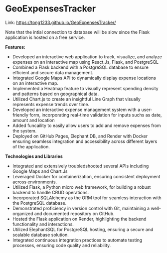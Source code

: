# GeoExpensesTracker

Link: https://tong1233.github.io/GeoExpensesTracker/

Note that the intial connection to database will be slow since the Flask application is hosted on a free service. 

**Features:**
+ Developed an interactive web application to track, visualize, and analyze expenses on an interactive map using React.Js, Flask, and PostgreSQL
+ Combined a Flask backend with a PostgreSQL database to ensure efficient and secure data management.
+ Integrated Google Maps API to dynamically display expense locations on an interactive map.
+ Implemented a Heatmap feature to visually represent spending density and patterns based on geographical data.
+ Utilized Chart.js to create an insightful Line Graph that visually represents expense trends over time.
+ Developed an interactive expense management system with a user-friendly form, incorporating real-time validation for inputs suchs as date, amount and location
+ Added funcaility to easily allow users to add and remove expenses from the system.
+ Deployed on GitHub Pages, Elephant DB, and Render with Docker ensuring seamless integration and accessibility across different layers of the application.
  
**Technologies and Libraries**
+ Integrated and extensively troubledshooted several APIs including Google Maps and Chart.Js
+ Leveraged Docker for containerization, ensuring consistent deployment across environments.
+ Utilized Flask, a Python micro web framework, for building a robust backend to handle CRUD operations.
+ Incorporated SQLAlchemy as the ORM tool for seamless interaction with the PostgreSQL database.
+ Demonstrated proficiency in version control with Git, maintaining a well-organized and documented repository on GitHub.
+ Hosted the Flask application on Render, highlighting the backend functionality and interactions.
+ Utilized ElephantSQL for PostgreSQL hosting, ensuring a secure and scalable database solution.
+ Integrated continuous integration practices to automate testing processes, ensuring code quality and reliability.
